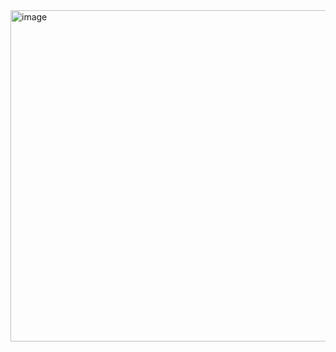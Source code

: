 <img width="530" alt="image" src="https://github.com/ainurasyikin/ks_assignment/assets/116057562/4742f5e2-a31a-4471-aceb-9c0a5d1886be">

